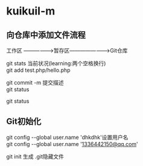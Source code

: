 # kuikuiI-m


## 向仓库中添加文件流程

工作区 ——————>暂存区————————>Git仓库

git stats     当前状况(learning:两个空格换行)  
git add test.php/hello.php

git commit -m 提交描述  
git status

git status    

## Git初始化  
git config --global user.name 'dhkdhk'设置用户名  
git config --global user.name '1336442150@qq.com'    


git init 生成 .git隐藏文件
